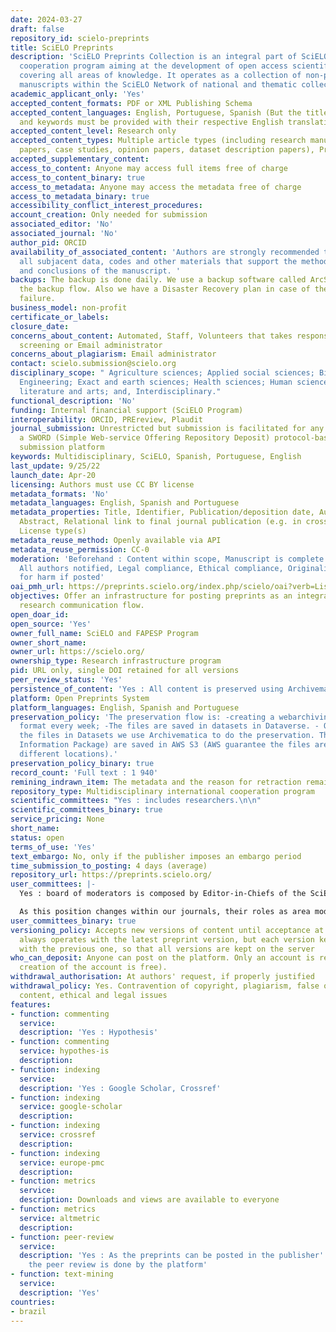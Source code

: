 ```yaml
---
date: 2024-03-27
draft: false
repository_id: scielo-preprints
title: SciELO Preprints
description: 'SciELO Preprints Collection is an integral part of SciELO, an international
  cooperation program aiming at the development of open access scientific communication
  covering all areas of knowledge. It operates as a collection of non-peer-reviewed
  manuscripts within the SciELO Network of national and thematic collection of journals. '
academic_applicant_only: 'Yes'
accepted_content_formats: PDF or XML Publishing Schema
accepted_content_languages: English, Portuguese, Spanish (But the title, abstract
  and keywords must be provided with their respective English translations)
accepted_content_level: Research only
accepted_content_types: Multiple article types (including research manuscripts, review
  papers, case studies, opinion papers, dataset description papers), Preprints
accepted_supplementary_content:
access_to_content: Anyone may access full items free of charge
access_to_content_binary: true
access_to_metadata: Anyone may access the metadata free of charge
access_to_metadata_binary: true
accessibility_conflict_interest_procedures:
account_creation: Only needed for submission
associated_editor: 'No'
associated_journal: 'No'
author_pid: ORCID
availability_of_associated_content: 'Authors are strongly recommended to make available
  all subjacent data, codes and other materials that support the methods, results
  and conclusions of the manuscript. '
backups: The backup is done daily. We use a backup software called ArcServe to do
  the backup flow. Also we have a Disaster Recovery plan in case of the Datacenter
  failure.
business_model: non-profit
certificate_or_labels:
closure_date:
concerns_about_content: Automated, Staff, Volunteers that takes responsibility for
  screening or Email administrator
concerns_about_plagiarism: Email administrator
contact: scielo.submission@scielo.org
disciplinary_scope: " Agriculture sciences; Applied social sciences; Biological sciences;
  Engineering; Exact and earth sciences; Health sciences; Human sciences; Linguistic,
  literature and arts; and, Interdisciplinary."
functional_description: 'No'
funding: Internal financial support (SciELO Program)
interoperability: ORCID, PREreview, Plaudit
journal_submission: Unrestricted but submission is facilitated for any journal using
  a SWORD (Simple Web-service Offering Repository Deposit) protocol-based manuscript
  submission platform
keywords: Multidisciplinary, SciELO, Spanish, Portuguese, English
last_update: 9/25/22
launch_date: Apr-20
licensing: Authors must use CC BY license
metadata_formats: 'No'
metadata_languages: English, Spanish and Portuguese
metadata_properties: Title, Identifier, Publication/deposition date, Author name(s),
  Abstract, Relational link to final journal publication (e.g. in crossref metadata),
  License type(s)
metadata_reuse_method: Openly available via API
metadata_reuse_permission: CC-0
moderation: 'Beforehand : Content within scope, Manuscript is complete (methods, references),
  All authors notified, Legal compliance, Ethical compliance, Originality, Potential
  for harm if posted'
oai_pmh_url: https://preprints.scielo.org/index.php/scielo/oai?verb=ListRecords&metadataPrefix=oai_dc
objectives: Offer an infrastructure for posting preprints as an integral part of the
  research communication flow.
open_doar_id:
open_source: 'Yes'
owner_full_name: SciELO and FAPESP Program
owner_short_name:
owner_url: https://scielo.org/
ownership_type: Research infrastructure program
pid: URL only, single DOI retained for all versions
peer_review_status: 'Yes'
persistence_of_content: 'Yes : All content is preserved using Archivematica'
platform: Open Preprints System
platform_languages: English, Spanish and Portuguese
preservation_policy: 'The preservation flow is: -creating a webarchiving file in WARC
  format every week; -The files are saved in datasets in Dataverse. - Once we saving
  the files in Datasets we use Archivematica to do the preservation. The AIP (Archival
  Information Package) are saved in AWS S3 (AWS guarantee the files are saved in 3
  different locations).'
preservation_policy_binary: true
record_count: 'Full text : 1 940'
remining_indrawn_item: The metadata and the reason for retraction remain on the server;
repository_type: Multidisciplinary international cooperation program
scientific_committees: "Yes : includes researchers.\n\n"
scientific_committees_binary: true
service_pricing: None
short_name:
status: open
terms_of_use: 'Yes'
text_embargo: No, only if the publisher imposes an embargo period
time_submission_to_posting: 4 days (average)
repository_url: https://preprints.scielo.org/
user_committees: |-
  Yes : board of moderators is composed by Editor-in-Chiefs of the SciELO journals or someone appointed by them..

  As this position changes within our journals, their roles as area moderators in SciELO Preprints can also change. An area moderator can request to leave the board at any time.
user_committees_binary: true
versioning_policy: Accepts new versions of content until acceptance at journal.  OPS
  always operates with the latest preprint version, but each version keeps a connection
  with the previous one, so that all versions are kept on the server
who_can_deposit: Anyone can post on the platform. Only an account is required ( The
  creation of the account is free).
withdrawal_authorisation: At authors' request, if properly justified
withdrawal_policy: Yes. Contravention of copyright, plagiarism, false or inaccurate
  content, ethical and legal issues
features:
- function: commenting
  service:
  description: 'Yes : Hypothesis'
- function: commenting
  service: hypothes-is
  description:
- function: indexing
  service:
  description: 'Yes : Google Scholar, Crossref'
- function: indexing
  service: google-scholar
  description:
- function: indexing
  service: crossref
  description:
- function: indexing
  service: europe-pmc
  description:
- function: metrics
  service:
  description: Downloads and views are available to everyone
- function: metrics
  service: altmetric
  description:
- function: peer-review
  service:
  description: 'Yes : As the preprints can be posted in the publisher''s journals,
    the peer review is done by the platform'
- function: text-mining
  service:
  description: 'Yes'
countries:
- brazil
---
```




